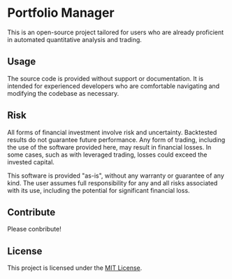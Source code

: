 # Portfolio Manager

This is an open-source project tailored for users who are already proficient in automated quantitative analysis and trading.

## Usage

The source code is provided without support or documentation. It is intended for experienced developers who are comfortable navigating and modifying the codebase as necessary.

## Risk

All forms of financial investment involve risk and uncertainty. Backtested results do not guarantee future performance. Any form of trading, including the use of the software provided here, may result in financial losses. In some cases, such as with leveraged trading, losses could exceed the invested capital.

This software is provided "as-is", without any warranty or guarantee of any kind. The user assumes full responsibility for any and all risks associated with its use, including the potential for significant financial loss.

## Contribute

Please conbribute!

## License

This project is licensed under the [MIT License](LICENSE).
